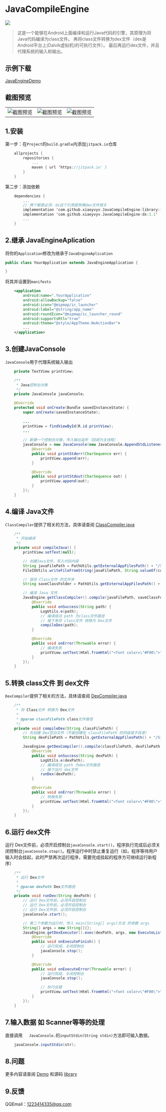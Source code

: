 # JavaCompileEngine
[![](https://jitpack.io/v/xiaoyvyv/JavaCompileEngine.svg)](https://jitpack.io/#xiaoyvyv/JavaCompileEngine)
> 这是一个能够在Android上面编译和运行Java代码的引擎，其原理为将Java代码编译为class文件。
> 再将class文件转换为dex文件（dex是Android平台上(Dalvik虚拟机)的可执行文件）。
> 最后再运行dex文件，并且代理系统的输入和输出。


## 示例下载
[JavaEngineDemo](app_image/demo.apk)

## 截图预览
|   |   |   |
|:--|:--|:--|
|  ![截图预览](app_image/1.jpg?raw=true) |![截图预览](app_image/1.jpg?raw=true)   | ![截图预览](app_image/1.jpg?raw=true)  |

## 1.安装
第一步：在`Project`的`build.gradle`内添加`jitpack.io`仓库
```kotlin
	allprojects {
		repositories {
			...
			maven { url 'https://jitpack.io' }
		}
	}
```
第二步：添加依赖
```kotlin
	dependencies {
		...
		// 两个都是必须，dx这个引用是转换dex文件相关
    	implementation 'com.github.xiaoyvyv.JavaCompileEngine:library:1.1'
    	implementation 'com.github.xiaoyvyv.JavaCompileEngine:dx:1.1'
		...
	}
```

## 2.继承 JavaEngineAplication
将你的`Application`修改为继承于`JavaEngineAplication`
```java
public class YourApplication extends JavaEngineApplication {

}
```
将其并设置到`manifests`
```xml
    <application
        android:name=".YourApplication"
        android:allowBackup="false"
        android:icon="@mipmap/ic_launcher"
        android:label="@string/app_name"
        android:roundIcon="@mipmap/ic_launcher_round"
        android:supportsRtl="true"
        android:theme="@style/AppTheme.NoActionBar">
		...
    </application>
```
## 3.创建JavaConsole
`JavaConsole`用于代理系统输入输出
```java
    private TextView printView;

    /**
     * Java控制台对象
     */
    private JavaConsole javaConsole;

    @Override
    protected void onCreate(Bundle savedInstanceState) {
        super.onCreate(savedInstanceState);
		
		...
        printView = findViewById(R.id.printView);
		...
		
        // 新建一个控制台对象，传入输出监听（回调为主线程）
        javaConsole = new JavaConsole(new JavaConsole.AppendStdListener() {
            @Override
            public void printStderr(CharSequence err) {
                printView.append(err);
            }

            @Override
            public void printStdout(CharSequence out) {
                printView.append(out);
            }
        });
    }
```

## 4.编译 Java文件
`ClassCompiler`提供了相关的方法，具体请查阅 [ClassCompiler.java](https://github.com/xiaoyvyv/JavaCompileEngine/blob/master/library/src/main/java/com/xiaoyv/javaengine/compile/ClassCompiler.java)

```java
    /**
     * 开始编译
     */
    private void compileJava() {
        printView.setText(null);

        // 创建Java文件，写入代码内容
        String javaFilePath = PathUtils.getExternalAppFilesPath() + "/SingleExample/Main.java";
        FileIOUtils.writeFileFromString(javaFilePath, String.valueOf(codeText.getText()));

        // 保存 Class文件 的文件夹
        String saveClassFolder = PathUtils.getExternalAppFilesPath() + "/SingleExample/Class";

        // 编译 Java 文件
        JavaEngine.getClassCompiler().compile(javaFilePath, saveClassFolder, new CompilerListener() {
            @Override
            public void onSuccess(String path) {
                LogUtils.e(path);
                // 编译成功 path 为class文件路径
                // 接下来将 class文件 转换为 Dex文件
                compileDex(path);
            }

            @Override
            public void onError(Throwable error) {
                // 编译失败
                printView.setText(Html.fromHtml("<font color=\"#F00\">" + error.toString() + "</font>"));
            }
        });
    }
```
## 5.转换 class文件 到 dex文件
`DexCompiler`提供了相关的方法，具体请查阅 [DexCompiler.java](https://github.com/xiaoyvyv/JavaCompileEngine/blob/master/library/src/main/java/com/xiaoyv/javaengine/compile/DexCompiler.java)

```java
    /**
     * 将 Class文件 转换为 Dex文件
     *
     * @param classFilePath class文件路径
     */
    private void compileDex(String classFilePath) {
        // 先创建 Dex空白文件（不能创建在 classFilePath 的同级或子目录）
        String dexFilePath = PathUtils.getExternalAppFilesPath() + "/SingleExample/Dex/Main.dex";

        JavaEngine.getDexCompiler().compile(classFilePath, dexFilePath, new CompilerListener() {
            @Override
            public void onSuccess(String dexPath) {
                LogUtils.e(dexPath);
                // 编译成功 path 为dex文件路径
                // 接下运行 dex文件
                runDex(dexPath);
            }

            @Override
            public void onError(Throwable error) {
                // 转换失败
                printView.setText(Html.fromHtml("<font color=\"#F00\">" + error.toString() + "</>"));
            }
        });
    }
```
## 6.运行 dex文件
运行 Dex文件前，必须开启控制台`javaConsole.start()`，程序执行完成后必须关闭控制台`javaConsole.stop()`。程序运行中时禁止重复运行（如，程序等待用户输入时会挂起，此时严禁再次运行程序，需要完成挂起的程序方可继续运行新程序）
```java
    /**
     * 运行 Dex文件
     *
     * @param dexPath Dex文件路径
     */
    private void runDex(String dexPath) {
        // 运行 Dex文件前，必须开启控制台
        // 运行 Dex文件前，必须开启控制台
        // 运行 Dex文件前，必须开启控制台
        javaConsole.start();

        // 第二个参数为运行时，传入 main(String[] args)方法 的参数 args
        String[] args = new String[]{};
        JavaEngine.getDexExecutor().exec(dexPath, args, new ExecuteListener() {
            @Override
            public void onExecuteFinish() {
                // 运行完成，关闭控制台
                javaConsole.stop();
            }

            @Override
            public void onExecuteError(Throwable error) {
                // 运行完成，关闭控制台
                javaConsole.stop();

                // 执行出错
                printView.setText(Html.fromHtml("<font color=\"#F00\">" + error.toString() + "</>"));
            }
        });
    }
```
## 7.输入数据 如 Scanner等等的处理
直接调用`	JavaConsole.`的`inputStdin(String stdin)`方法即可输入数据。
```java
	javaConsole.inputStdin(str);
```

## 8.问题
更多内容请查阅 [Demo](https://github.com/xiaoyvyv/JavaCompileEngine/tree/master/app) 和源码 [library](https://github.com/xiaoyvyv/JavaCompileEngine/tree/master/library/)

## 9.反馈
QQEmail：1223414335@qq.com



